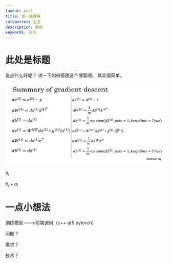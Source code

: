 ```yaml
---
layout: post
title: 第一篇博客
categories: 生活
description: 随想
keywords: 测试
---
```


<head>
    <script src="https://cdn.mathjax.org/mathjax/latest/MathJax.js?config=TeX-AMS-MML_HTMLorMML" type="text/javascript"></script>
    <script type="text/x-mathjax-config">
        MathJax.Hub.Config({
            tex2jax: {
            skipTags: ['script', 'noscript', 'style', 'textarea', 'pre'],
            inlineMath: [['$','$']]
            }
        });
    </script>
</head>


# 此处是标题 
说点什么好呢？
讲一下如何搭建这个博客吧。
其实很简单。

![](/images/blog/捕获.PNG)







$a_i$

$b_i+a_i$

#  一点小想法

训练模型--->前端调用（c++ qt5  pytorch）

问题？

需求？

技术？

